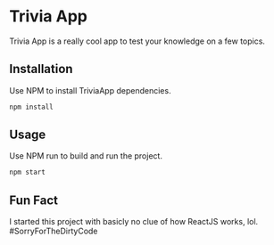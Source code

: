 # Trivia App

Trivia App is a really cool app to test your knowledge on a few topics.

## Installation

Use NPM to install TriviaApp dependencies.

```bash
npm install
```

## Usage

Use NPM run to build and run the project.
```bash
npm start
```

## Fun Fact
I started this project with basicly no clue of how ReactJS works, lol. 
#SorryForTheDirtyCode

